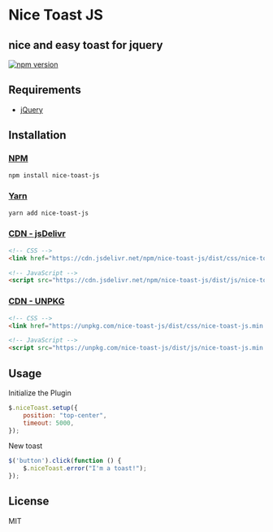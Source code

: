 # Nice Toast JS 
## nice and easy toast for jquery

[![npm version](https://badge.fury.io/js/nice-toast-js.svg)](https://www.npmjs.com/package/nice-toast-js)

Requirements
-----
  + [jQuery](http://jquery.com/)


Installation
-----

### [NPM](https://www.npmjs.com/package/nice-toast-js)
```bash
npm install nice-toast-js
```

### [Yarn](https://yarn.pm/nice-toast-js)
```bash
yarn add nice-toast-js
```

### [CDN - jsDelivr](https://www.jsdelivr.com/package/npm/nice-toast-js)
```html
<!-- CSS -->
<link href="https://cdn.jsdelivr.net/npm/nice-toast-js/dist/css/nice-toast-js.min.css" rel="stylesheet" type="text/css" />

<!-- JavaScript -->
<script src="https://cdn.jsdelivr.net/npm/nice-toast-js/dist/js/nice-toast-js.min.js" type="text/javascript"></script>
```    

### [CDN - UNPKG](https://unpkg.com/browse/nice-toast-js/)
```html
<!-- CSS -->
<link href="https://unpkg.com/nice-toast-js/dist/css/nice-toast-js.min.css" rel="stylesheet" type="text/css" />

<!-- JavaScript -->
<script src="https://unpkg.com/nice-toast-js/dist/js/nice-toast-js.min.js" type="text/javascript"></script>
```

Usage
-----

Initialize the Plugin
```js
$.niceToast.setup({
    position: "top-center",
    timeout: 5000,
});

```
New toast
```js
$('button').click(function () {
    $.niceToast.error("I'm a toast!");
});
```

License
----
MIT
